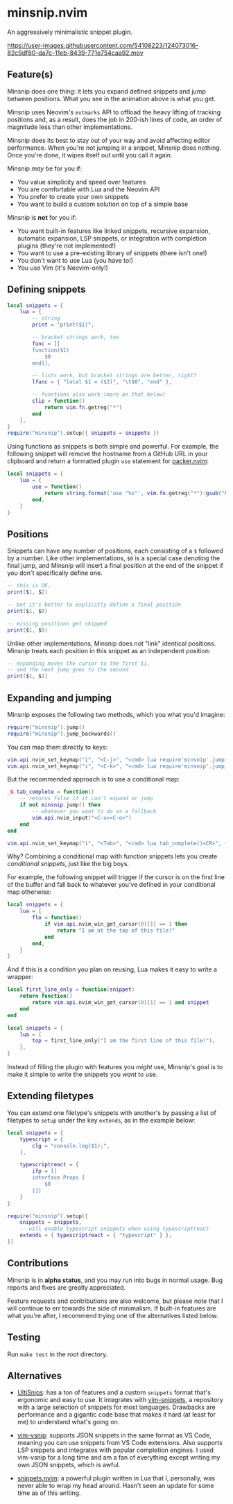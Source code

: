 # minsnip.nvim

An aggressively minimalistic snippet plugin.

https://user-images.githubusercontent.com/54108223/124073016-82c9df80-da7c-11eb-8439-771e754caa92.mov

## Feature(s)

Minsnip does one thing: it lets you expand defined snippets and jump between
positions. What you see in the animation above is what you get.

Minsnip uses Neovim's `extmarks` API to offload the heavy lifting of tracking
positions and, as a result, does the job in 200-ish lines of code, an order of
magnitude less than other implementations.

Minsnip does its best to stay out of your way and avoid affecting editor
performance. When you're not jumping in a snippet, Minsnip does nothing. Once
you're done, it wipes itself out until you call it again.

Minsnip _may_ be for you if:

- You value simplicity and speed over features
- You are comfortable with Lua and the Neovim API
- You prefer to create your own snippets
- You want to build a custom solution on top of a simple base

Minsnip is **not** for you if:

- You want built-in features like linked snippets, recursive expansion,
  automatic expansion, LSP snippets, or integration with completion plugins
  (they're not implemented!)
- You want to use a pre-existing library of snippets (there isn't one!)
- You don't want to use Lua (you have to!)
- You use Vim (it's Neovim-only!)

## Defining snippets

```lua
local snippets = {
    lua = {
        -- string
        print = "print($1)",

        -- bracket strings work, too
        func = [[
        function($1)
            $0
        end]],

        -- lists work, but bracket strings are better, right?
        lfunc = { "local $1 = ($2)", "\t$0", "end" },

        -- functions also work (more on that below)
        clip = function()
            return vim.fn.getreg("*")
        end
    },
}
require("minsnip").setup({ snippets = snippets })
```

Using functions as snippets is both simple and powerful. For example, the
following snippet will remove the hostname from a GitHub URL in your clipboard
and return a formatted plugin `use` statement for
[packer.nvim](https://github.com/wbthomason/packer.nvim):

```lua
local snippets = {
    lua = {
        use = function()
            return string.format('use "%s"', vim.fn.getreg("*"):gsub("https://github.com/", ""))
        end,
    }
}
```

## Positions

Snippets can have any number of positions, each consisting of a `$` followed by
a number. Like other implementations, `$0` is a special case denoting the final
jump, and Minsnip will insert a final position at the end of the snippet if you
don't specifically define one.

```lua
-- this is OK,
print($1, $2)

-- but it's better to explicitly define a final position
print($1, $0)

-- missing positions get skipped
print($1, $9)
```

Unlike other implementations, Minsnip does not "link" identical positions.
Minsnip treats each position in this snippet as an independent position:

```lua
-- expanding moves the cursor to the first $1,
-- and the next jump goes to the second
print($1, $1)
```

## Expanding and jumping

Minsnip exposes the following two methods, which you what you'd imagine:

```lua
require("minsnip").jump()
require("minsnip").jump_backwards()
```

You can map them directly to keys:

```lua
vim.api.nvim_set_keymap("i", "<C-j>", "<cmd> lua require'minsnip'.jump()<CR>", {})
vim.api.nvim_set_keymap("i", "<C-k>", "<cmd> lua require'minsnip'.jump_backwards()<CR>", {})
```

But the recommended approach is to use a conditional map:

```lua
_G.tab_complete = function()
    -- returns false if it can't expand or jump
    if not minsnip.jump() then
        -- whatever you want to do as a fallback
        vim.api.nvim_input("<C-x><C-o>")
    end
end

vim.api.nvim_set_keymap("i", "<Tab>", "<cmd> lua tab_complete()<CR>", {})
```

Why? Combining a conditional map with function snippets lets you create
_conditional snippets_, just like the big boys.

For example, the following snippet will trigger if the cursor is on the first
line of the buffer and fall back to whatever you've defined in your conditional
map otherwise:

```lua
local snippets = {
    lua = {
        flo = function()
            if vim.api.nvim_win_get_cursor(0)[1] == 1 then
                return "I am at the top of this file!"
            end
        end,
    }
}
```

And if this is a condition you plan on reusing, Lua makes it easy to write a wrapper:

```lua
local first_line_only = function(snippet)
    return function()
        return vim.api.nvim_win_get_cursor(0)[1] == 1 and snippet
    end
end

local snippets = {
    lua = {
        top = first_line_only("I am the first line of this file!"),
    },
}
```

Instead of filling the plugin with features you _might_ use, Minsnip's goal is
to make it simple to write the snippets you _want_ to use.

## Extending filetypes

You can extend one filetype's snippets with another's by passing a list of
filetypes to `setup` under the key `extends`, as in the example below:

```lua
local snippets = {
    typescript = {
        clg = "console.log($1);",
    },

    typescriptreact = {
        ifp = [[
        interface Props {
            $0
        }]]
    }
}

require("minsnip").setup({
    snippets = snippets,
    -- will enable typescript snippets when using typescriptreact
    extends = { typescriptreact = { "typescript" } },
})
```

## Contributions

Minsnip is in **alpha status**, and you may run into bugs in normal usage.
Bug reports and fixes are greatly appreciated.

Feature requests and contributions are also welcome, but please note that I will
continue to err towards the side of minimalism. If built-in features are what
you're after, I recommend trying one of the alternatives listed below.

## Testing

Run `make test` in the root directory.

## Alternatives

- [UltiSnips](https://github.com/SirVer/ultisnips): has a ton of features and a
  custom `snippets` format that's ergonomic and easy to use. It integrates with
  [vim-snippets](https://github.com/honza/vim-snippets), a repository with a
  large selection of snippets for most languages. Drawbacks are performance and
  a gigantic code base that makes it hard (at least for me) to understand what's
  going on.

- [vim-vsnip](https://github.com/hrsh7th/vim-vsnip): supports JSON snippets in
  the same format as VS Code, meaning you can use snippets from VS Code
  extensions. Also supports LSP snippets and integrates with popular completion
  engines. I used vim-vsnip for a long time and am a fan of everything except
  writing my own JSON snippets, which is awful.

- [snippets.nvim](https://github.com/norcalli/snippets.nvim): a powerful
  plugin written in Lua that I, personally, was never able to wrap my head
  around. Hasn't seen an update for some time as of this writing.
